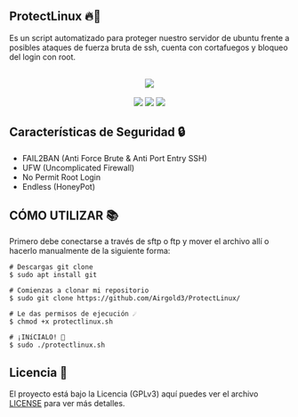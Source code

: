 ## ProtectLinux 🔥🧱
Es un script automatizado para proteger nuestro servidor de ubuntu frente a posibles ataques de fuerza bruta de ssh, cuenta con cortafuegos y bloqueo del login con root. <br><br>
<div align="center"><img src="https://firewallauthority.com/wp-content/uploads/2021/12/Open-Source-Firewalls-for-Linux.png"></div>
<br>

<div align="center">
<img src="https://img.shields.io/badge/OS-Ubuntu Server-orange?style=for-the-badge&logo=linux"> <img src="https://img.shields.io/badge/Autor-airgold3-blue?logo=github&style=for-the-badge"> <img src="https://img.shields.io/badge/Licencia-GPLV3-red?style=for-the-badge&logo=gnu"> 
</div>

## Características de Seguridad 🔒
 
 <ul>
  <li><a>FAIL2BAN (Anti Force Brute & Anti Port Entry SSH)</a></li>
  <li><a>UFW (Uncomplicated Firewall)</a></li>
  <li><a>No Permit Root Login</a></li>
  <li><a>Endless (HoneyPot)</a></li>
  
 </ul>
 
## CÓMO UTILIZAR 📚
Primero debe conectarse a través de sftp o ftp y mover el archivo allí o hacerlo manualmente de la siguiente forma:
<br>
```
# Descargas git clone
$ sudo apt install git

# Comienzas a clonar mi repositorio
$ sudo git clone https://github.com/Airgold3/ProtectLinux/

# Le das permisos de ejecución ☄️
$ chmod +x protectlinux.sh

# ¡INíCIALO! 🚀 
$ sudo ./protectlinux.sh
```

## Licencia 📄
   El proyecto está bajo la Licencia (GPLv3) aquí puedes ver el archivo [LICENSE](LICENSE) para ver más detalles.
